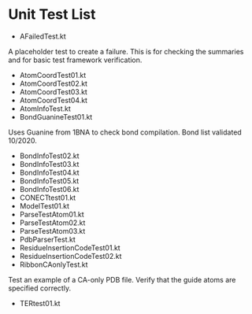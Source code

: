 # Unit Test List

*    AFailedTest.kt

A placeholder test to create a failure.  This is for 
checking the summaries and for basic test framework verification.

*    AtomCoordTest01.kt
*    AtomCoordTest02.kt
*    AtomCoordTest03.kt
*    AtomCoordTest04.kt
*    AtomInfoTest.kt
*    BondGuanineTest01.kt

Uses Guanine from 1BNA to check bond compilation.  Bond list validated 10/2020.

*    BondInfoTest02.kt
*    BondInfoTest03.kt
*    BondInfoTest04.kt
*    BondInfoTest05.kt
*    BondInfoTest06.kt
*    CONECTtest01.kt
*    ModelTest01.kt
*    ParseTestAtom01.kt
*    ParseTestAtom02.kt
*    ParseTestAtom03.kt
*    PdbParserTest.kt
*    ResidueInsertionCodeTest01.kt
*    ResidueInsertionCodeTest02.kt
*    RibbonCAonlyTest.kt

Test an example of a CA-only PDB file.  Verify that the
guide atoms are specified correctly.

*    TERtest01.kt
